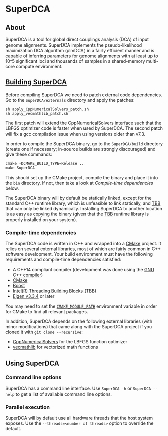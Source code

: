 # SuperDCA

## About

SuperDCA is a tool for global direct couplings analysis (DCA) of input genome alignments. SuperDCA implements the pseudo-likelihood maximization DCA algorithm (plmDCA) in a fairly efficient manner and is capable of inferring parameters for genome alignments with at least up to 10^5 significant loci and thousands of samples in a shared-memory multi-core compute environment.

## [Building SuperDCA](#building-superdca)

Before compiling SuperDCA we need to patch external code dependencies. Go to the `SuperDCA/externals` directory and apply the patches:

```
sh apply_CppNumericalSolvers_patch.sh
sh apply_vecmathlib_patch.sh
```

The first patch will extend the CppNumericalSolvers interface such that the LBFGS optimizer code is faster when used by SuperDCA. The second patch will fix a gcc compilation issue when using versions older than v7.3.

In order to compile the SuperDCA binary, go to the `SuperDCA/build` directory (create one if necessary; in-source builds are strongly discouraged) and give these commands:

```
cmake -DCMAKE_BUILD_TYPE=Release ..
make SuperDCA
```

This should set up the CMake project, compile the binary and place it into the `bin` directory. If not, then take a look at *Compile-time dependencies* below.

The SuperDCA binary will by default be statically linked, except for the standard C++ runtime library, which is unfeasible to link statically, and [TBB](https://www.threadingbuildingblocks.org/) that can only be linked dynamically. Installing SuperDCA to another location is as easy as copying the binary (given that the [TBB](https://www.threadingbuildingblocks.org/) runtime library is properly installed on your system).

### Compile-time dependencies

The SuperDCA code is written in C++ and wrapped into a [CMake](https://cmake.org/) project. It relies on several external libraries, most of which are fairly common in C++ software development. Your build environment must have the following requirements and compile-time dependencies satisfied:

* A C++14 compliant compiler (development was done using the [GNU C++ compiler](https://gcc.gnu.org/))
* [CMake](https://cmake.org/)
* [Boost](https://www.boost.org/)
* [Intel(R) Threading Building Blocks (TBB)](https://www.threadingbuildingblocks.org/)
* [Eigen v3.3.4](https://eigen.tuxfamily.org/) or later

You may need to set the [`CMAKE_MODULE_PATH`](https://cmake.org/cmake/help/latest/variable/CMAKE_MODULE_PATH.html) environment variable in order for CMake to find all relevant packages.

In addition, SuperDCA depends on the following external libraries (with minor modifications) that came along with the SuperDCA project if you cloned it with `git clone --recursive`:

* [CppNumericalSolvers](https://github.com/PatWie/CppNumericalSolvers) for the LBFGS function optimizer
* [vecmathlib](https://bitbucket.org/eschnett/vecmathlib/wiki/Home) for vectorized math functions

## Using SuperDCA



### Command line options

SuperDCA has a command line interface. Use `SuperDCA -h` or `SuperDCA --help` to get a list of available command line options.

### Parallel execution

SuperDCA will by default use all hardware threads that the host system exposes. Use the `--threads=<number of threads>` option to override the default.

###


